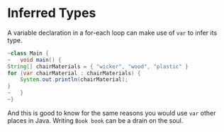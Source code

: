 # Inferred Types

A variable declaration in a for-each loop can make use of `var` to infer its type.

```java
~class Main {
~   void main() {
String[] chairMaterials = { "wicker", "wood", "plastic" }
for (var chairMaterial : chairMaterials) {
    System.out.println(chairMaterial);
}
~   }
~}
```

And this is good to know for the same reasons you would use `var` other places in Java.
Writing `Book book` can be a drain on the soul.
